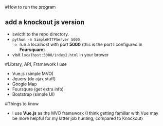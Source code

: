 #How to run the program
## add a knockout js version	
- swicth to the repo directory.
- `python -m SimpleHTTPServer 5000`
	- run a localhost with port **5000** (this is the port I configured in **Foursquare**)
- visit `localhost:5000/index2.html` in your brower



#Library, API, Framework I use
- Vue.js (simple MVO)
- Jquery (do ajax stuff)
- Google Map
- Foursqure (get extra info)
- Bootstrap (simple UI)


#Things to know

- I use **Vue.js** as the MVO framework (I think getting familiar with Vue may be more helpful for my latter job hunting, compared to Knockout)
